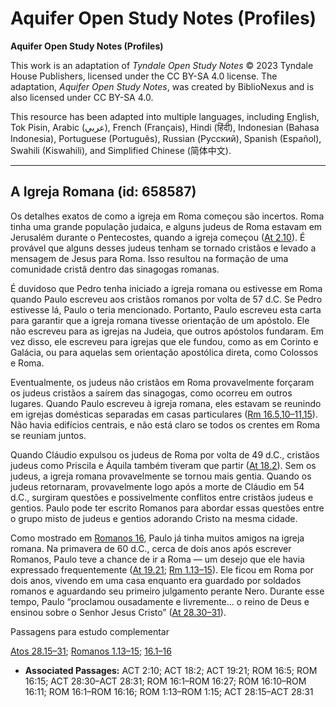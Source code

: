 # Aquifer Open Study Notes (Profiles)

**Aquifer Open Study Notes (Profiles)**

This work is an adaptation of *Tyndale Open Study Notes* © 2023 Tyndale House Publishers, licensed under the CC BY\-SA 4\.0 license. The adaptation, *Aquifer Open Study Notes*, was created by BiblioNexus and is also licensed under CC BY\-SA 4\.0\.

This resource has been adapted into multiple languages, including English, Tok Pisin, Arabic (عربي), French (Français), Hindi (हिंदी), Indonesian (Bahasa Indonesia), Portuguese (Português), Russian (Русский), Spanish (Español), Swahili (Kiswahili), and Simplified Chinese (简体中文).



--------------------------------

## A Igreja Romana (id: 658587)

Os detalhes exatos de como a igreja em Roma começou são incertos. Roma tinha uma grande população judaica, e alguns judeus de Roma estavam em Jerusalém durante o Pentecostes, quando a igreja começou ([At 2\.10](https://ref.ly/Acts2:10)). É provável que alguns desses judeus tenham se tornado cristãos e levado a mensagem de Jesus para Roma. Isso resultou na formação de uma comunidade cristã dentro das sinagogas romanas.

É duvidoso que Pedro tenha iniciado a igreja romana ou estivesse em Roma quando Paulo escreveu aos cristãos romanos por volta de 57 d.C. Se Pedro estivesse lá, Paulo o teria mencionado. Portanto, Paulo escreveu esta carta para garantir que a igreja romana tivesse orientação de um apóstolo. Ele não escreveu para as igrejas na Judeia, que outros apóstolos fundaram. Em vez disso, ele escreveu para igrejas que ele fundou, como as em Corinto e Galácia, ou para aquelas sem orientação apostólica direta, como Colossos e Roma.

Eventualmente, os judeus não cristãos em Roma provavelmente forçaram os judeus cristãos a saírem das sinagogas, como ocorreu em outros lugares. Quando Paulo escreveu à igreja romana, eles estavam se reunindo em igrejas domésticas separadas em casas particulares ([Rm 16\.5](https://ref.ly/Rom16:5),[10–11](https://ref.ly/Rom16:10-Rom16:11),[15](https://ref.ly/Rom16:15)). Não havia edifícios centrais, e não está claro se todos os crentes em Roma se reuniam juntos.

Quando Cláudio expulsou os judeus de Roma por volta de 49 d.C., cristãos judeus como Priscila e Áquila também tiveram que partir ([At 18\.2](https://ref.ly/Acts18:2)). Sem os judeus, a igreja romana provavelmente se tornou mais gentia. Quando os judeus retornaram, provavelmente logo após a morte de Cláudio em 54 d.C., surgiram questões e possivelmente conflitos entre cristãos judeus e gentios. Paulo pode ter escrito Romanos para abordar essas questões entre o grupo misto de judeus e gentios adorando Cristo na mesma cidade.

Como mostrado em [Romanos 16](https://ref.ly/Rom16:1-Rom16:27), Paulo já tinha muitos amigos na igreja romana. Na primavera de 60 d.C., cerca de dois anos após escrever Romanos, Paulo teve a chance de ir a Roma — um desejo que ele havia expressado frequentemente ([At 19\.21](https://ref.ly/Acts19:21); [Rm 1\.13–15](https://ref.ly/Rom1:13-Rom1:15)). Ele ficou em Roma por dois anos, vivendo em uma casa enquanto era guardado por soldados romanos e aguardando seu primeiro julgamento perante Nero. Durante esse tempo, Paulo “proclamou ousadamente e livremente... o reino de Deus e ensinou sobre o Senhor Jesus Cristo” ([At 28\.30–31](https://ref.ly/Acts28:30-Acts28:31)).

Passagens para estudo complementar

[Atos 28\.15–31](https://ref.ly/Acts28:15-Acts28:31); [Romanos 1\.13–15](https://ref.ly/Rom1:13-Rom1:15); [16\.1–16](https://ref.ly/Rom16:1-Rom16:16)

* **Associated Passages:** ACT 2:10; ACT 18:2; ACT 19:21; ROM 16:5; ROM 16:15; ACT 28:30–ACT 28:31; ROM 16:1–ROM 16:27; ROM 16:10–ROM 16:11; ROM 16:1–ROM 16:16; ROM 1:13–ROM 1:15; ACT 28:15–ACT 28:31

